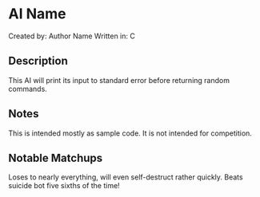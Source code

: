 # AI Name

Created by: Author Name
Written in: C

## Description

This AI will print its input to standard error before returning random
commands.

## Notes

This is intended mostly as sample code. It is not intended for competition.

## Notable Matchups

Loses to nearly everything, will even self-destruct rather quickly.
Beats suicide bot five sixths of the time!
